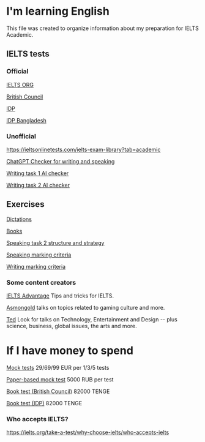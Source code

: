 # I'm learning English
This file was created to organize information about my preparation for IELTS Academic.
## IELTS tests
### Official
[IELTS ORG](https://ielts.org/take-a-test/preparation-resources/sample-test-questions/academic-test)

[British Council](https://takeielts.britishcouncil.org/take-ielts/prepare/free-ielts-english-practice-tests/ielts-on-computer/familiarisation-test)

[IDP](https://ielts.idp.com/prepare/ielts-test-preparation-practice-tests-material/academic)

[IDP Bangladesh](https://www.idp.com/bangladesh/ielts/oncomputer/listening-practice-tests/)

### Unofficial
https://ieltsonlinetests.com/ielts-exam-library?tab=academic

[ChatGPT Checker for writing and speaking](https://chatgpt.com/g/g-YScypAShQ-ielts-ai-checker-speaking-and-writing-official-r)

[Writing task 1 AI checker](https://engnovate.com/ielts-academic-writing-task-1-report-checker/)

[Writing task 2 AI checker](https://engnovate.com/ielts-writing-task-2-essay-checker/)

## Exercises
[Dictations](https://www.listen-and-write.com/)

[Books](https://ielts.ru/files/%D0%B1%D1%80%D0%BE%D1%88%D1%8E%D1%80%D0%B0_IELTS.pdf)

[Speaking task 2 structure and strategy](https://www.ieltsadvantage.com/2015/03/03/ielts-speaking-task-2-strategy/)

[Speaking marking criteria](https://takeielts.britishcouncil.org/sites/default/files/ielts_speaking_band_descriptors.pdf)

[Writing marking criteria](https://takeielts.britishcouncil.org/sites/default/files/ielts_writing_band_descriptors.pdf)

### Some content creators
[IELTS Advantage](https://www.youtube.com/@Ieltsadvantage) Tips and tricks for IELTS.

[Asmongold](https://www.youtube.com/@AsmonTV) talks on topics related to gaming culture and more.

[Ted](https://www.youtube.com/@TED) Look for talks on Technology, Entertainment and Design -- plus science, business, global issues, the arts and more.

# If I have money to spend
[Mock tests](https://ielts.preptical.com/tests/pricing/) 29/69/99 EUR per 1/3/5 tests

[Paper-based mock test](https://ielts-school.ru/program/6) 5000 RUB per test

[Book test (British Council)](https://ieltsregistration.britishcouncil.org/ors/find-test) 82000 TENGE

[Book test (IDP)](https://bxsearch.ielts.idp.com/wizard) 82000 TENGE

### Who accepts IELTS?
https://ielts.org/take-a-test/why-choose-ielts/who-accepts-ielts
